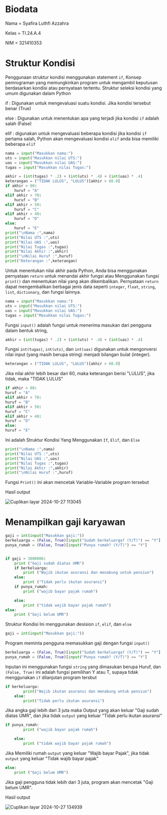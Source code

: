 # Biodata

Nama = Syafira Luthfi Azzahra

Kelas = TI.24.A.4

NIM = 321410353

# Struktur Kondisi
Penggunaan struktur kondisi menggunakan statement ```if```, Konsep pemrograman yang memungkinkan program untuk mengambil keputusan berdasarkan kondisi atau pernyataan tertentu. Struktur seleksi kondisi yang umum digunakan dalam Python

if : Digunakan untuk mengevaluasi suatu kondisi. Jika kondisi tersebut benar (True)

else : Digunakan untuk menentukan apa yang terjadi jika kondisi ```if``` adalah salah (False)

elif : digunakan untuk mengevaluasi beberapa kondisi jika kondisi ```if``` pertama salah, Python akan mengevaluasi kondisi ```elif``` anda bisa memiliki beberapa ```elif```

```python
nama = input("Masukkan nama:")
uts = input("Masukkan nilai UTS:")
uas = input("Masukkan nilai UAS:")
tugas = input("Masukkan nilai Tugas:")

akhir = (int(tugas) * .2) + (int(uts) * .4) + (int(uas) * .4)
keterangan = ("TIDAK LULUS", "LULUS")[akhir > 60.0]
if akhir > 80:
    huruf = "A"
elif akhir > 70:
    huruf = "B"
elif akhir > 50:
    huruf = "C"
elif akhir > 40:
    huruf = "D"
else:
    huruf = "E"
print("\nNama :",nama)
print("Nilai UTS :",uts)
print("Nilai UAS :",uas)
print("Nilai Tugas :",tugas)
print("Nilai Akhir :",akhir)
print("\nNilai Huruf :",huruf)
print("Keterangan :",keterangan)
```

Untuk menentukan nilai akhir pada Python, Anda bisa menggunakan pernyataan ```return``` untuk menandai akhir fungsi atau Menggunakan fungsi ```print()``` dan menentukan nilai yang akan dikembalikan. Pernyataan ```return``` dapat mengembalikan berbagai jenis data seperti ```integer```, ```float```, ```string```, ```list```, ```dictionary```, dan fungsi lainnya.

```python
nama = input("Masukkan nama:")
uts = input("Masukkan nilai UTS:")
uas = input("Masukkan nilai UAS:")
tugas = input("Masukkan nilai Tugas:")
```
Fungsi ```input()``` adalah fungsi untuk menerima masukan dari pengguna dalam bentuk string,

```python
akhir = (int(tugas) * .2) + (int(uts) * .4) + (int(uas) * .4)
```

Fungsi ```int(tugas)```, ```int(uts)```, dan ```int(uas)``` digunakan untuk mengonversi nilai input (yang masih berupa string) menjadi bilangan bulat (integer).

```python
keterangan = ("TIDAK LULUS", "LULUS")[akhir > 60.0]
```
Jika nilai akhir lebih besar dari 60, maka keterangan berisi "LULUS", jika tidak, maka "TIDAK LULUS"

```python
if akhir > 80:
huruf = "A"
elif akhir > 70:
huruf = "B"
elif akhir > 50:
huruf = "C"
elif akhir > 40:
huruf = "D"
else:
huruf = "E"
```
Ini adalah Struktur Kondisi Yang Menggunakan ```If```, ```Elif```, dan ```Else```

```python
print("\nNama :",nama)
print("Nilai UTS :",uts)
print("Nilai UAS :",uas)
print("Nilai Tugas :",tugas)
print("Nilai Akhir :",akhir)
print("\nNilai Huruf :",huruf)
```

Fungsi ```Print()``` ini akan mencetak Variable-Variable program tersebut

Hasil output

![Cuplikan layar 2024-10-27 113045](https://github.com/user-attachments/assets/8b4c7595-7990-47cf-bb9b-8c6de64e12de)

# Menampilkan gaji karyawan

```python
gaji = int(input("Masukkan gaji:"))
berkeluarga = (False, True)[input("Sudah berkeluarga? (Y/T)") == "Y"]
punya_rumah = (False, True)[input("Punya rumah? (Y/T)") == "Y"]


if gaji > 3000000:
    print ("Gaji sudah diatas UMR")
    if berkeluarga:
        print ("Wajib ikutan asuransi dan menabung untuk pensiun")
    else:
        print ("Tidak perlu ikutan asuransi")
    if punya_rumah:
        print ("wajib bayar pajak rumah")

    else:
        print ("tidak wajib bayar pajak rumah")
else:
    print ("Gaji belum UMR")
```

Struktur Kondisi Ini menggunakan desision ```if```, ```elif```, dan ```else```

```python
gaji = int(input("Masukkan gaji:"))
```

Program meminta pengguna memasukkan gaji dengan fungsi ```input()```

```python
berkeluarga = (False, True)[input("Sudah berkeluarga? (Y/T)") == "Y"]
punya_rumah = (False, True)[input("Punya rumah? (Y/T)") == "Y"]
```

Inputan ini menggunakan fungsi ```string``` yang dimasukan berupa Huruf, dan ```(False, True)``` ini adalah fungsi pemilihan Y atau T, supaya tidak menggunakan ```if``` dilanjutan program tersbut

```python
if berkeluarga:
        print("Wajib ikutan asuransi dan menabung untuk pensiun")
    else:
        print("Tidak perlu ikutan asuransi")
```

Jika angka gaji lebih dari 3 juta maka Output yang akan keluar "Gaji sudah diatas UMR", dan jika tidak ```output``` yang keluar "Tidak perlu ikutan asuransi"

```python
if punya_rumah:
        print ("wajib bayar pajak rumah")

    else:
        print ("tidak wajib bayar pajak rumah")
```

Jika Memiliki rumah ```output``` yang keluar "Wajib bayar Pajak", jika tidak ```output``` yang keluar "Tidak wajib bayar pajak"

```python
else:
    print ("Gaji belum UMR")
```

Jika gaji pengguna tidak lebih dari 3 juta, program akan mencetak "Gaji belum UMR".

Hasil output

![Cuplikan layar 2024-10-27 134939](https://github.com/user-attachments/assets/af1612ef-fb07-4292-8978-4a71d6bd8861)
